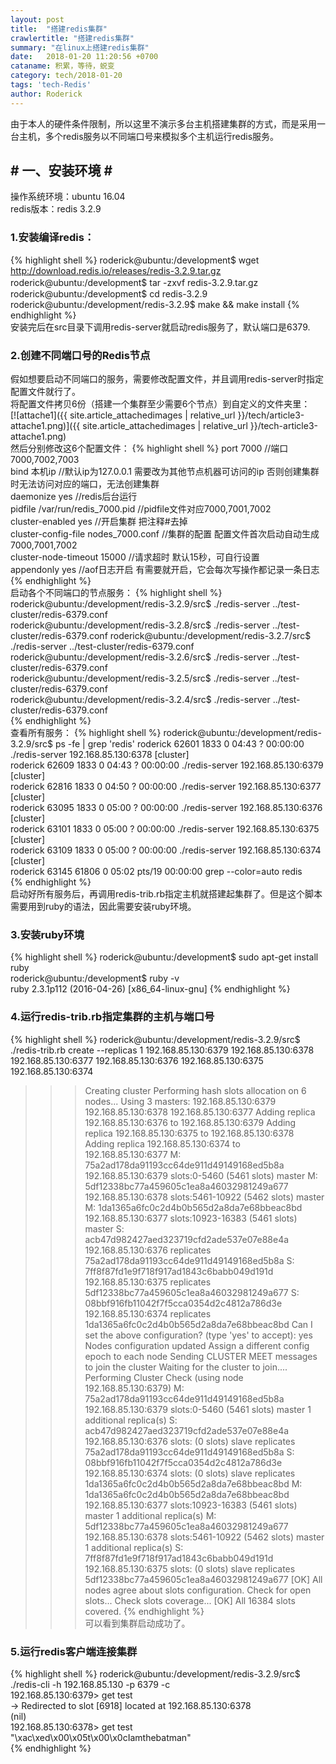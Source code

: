 ```yaml
---
layout: post
title:  "搭建redis集群"
crawlertitle: "搭建redis集群"
summary: "在linux上搭建redis集群"
date:   2018-01-20 11:20:56 +0700
cataname: 积累，等待，蜕变
category: tech/2018-01-20
tags: 'tech-Redis'
author: Roderick
---
```

由于本人的硬件条件限制，所以这里不演示多台主机搭建集群的方式，而是采用一台主机，多个redis服务以不同端口号来模拟多个主机运行redis服务。

## # 一、安装环境 # ##
操作系统环境：ubuntu 16.04  
redis版本：redis 3.2.9  
### 1.安装编译redis： ###  
{% highlight shell %}
roderick@ubuntu:/development$ wget http://download.redis.io/releases/redis-3.2.9.tar.gz  
roderick@ubuntu:/development$ tar -zxvf redis-3.2.9.tar.gz　  
roderick@ubuntu:/development$ cd redis-3.2.9
roderick@ubuntu:/development/redis-3.2.9$ make && make install
{% endhighlight %}  
安装完后在src目录下调用redis-server就启动redis服务了，默认端口是6379.  
### 2.创建不同端口号的Redis节点 ###
假如想要启动不同端口的服务，需要修改配置文件，并且调用redis-server时指定配置文件就行了。  
将配置文件拷贝6份（搭建一个集群至少需要6个节点）到自定义的文件夹里：  
[![attache1]({{ site.article_attachedimages | relative_url }}/tech/article3-attache1.png)]({{ site.article_attachedimages | relative_url }}/tech-article3-attache1.png)  
然后分别修改这6个配置文件：
{% highlight shell %}
port  7000                                        //端口7000,7002,7003          
bind 本机ip                                       //默认ip为127.0.0.1 需要改为其他节点机器可访问的ip 否则创建集群时无法访问对应的端口，无法创建集群  
daemonize    yes                                //redis后台运行  
pidfile  /var/run/redis_7000.pid                //pidfile文件对应7000,7001,7002  
cluster-enabled  yes                            //开启集群  把注释#去掉  
cluster-config-file  nodes_7000.conf            //集群的配置  配置文件首次启动自动生成 7000,7001,7002   
cluster-node-timeout  15000                     //请求超时  默认15秒，可自行设置  
appendonly  yes                                 //aof日志开启  有需要就开启，它会每次写操作都记录一条日志　
{% endhighlight %}   
启动各个不同端口的节点服务：
{% highlight shell %}
roderick@ubuntu:/development/redis-3.2.9/src$ ./redis-server ../test-cluster/redis-6379.conf  
roderick@ubuntu:/development/redis-3.2.8/src$ ./redis-server ../test-cluster/redis-6379.conf
roderick@ubuntu:/development/redis-3.2.7/src$ ./redis-server ../test-cluster/redis-6379.conf  
roderick@ubuntu:/development/redis-3.2.6/src$ ./redis-server ../test-cluster/redis-6379.conf  
roderick@ubuntu:/development/redis-3.2.5/src$ ./redis-server ../test-cluster/redis-6379.conf  
roderick@ubuntu:/development/redis-3.2.4/src$ ./redis-server ../test-cluster/redis-6379.conf     
{% endhighlight %}  
查看所有服务：
{% highlight shell %}
roderick@ubuntu:/development/redis-3.2.9/src$ ps -fe | grep 'redis'
roderick  62601   1833  0 04:43 ?        00:00:00 ./redis-server 192.168.85.130:6378 [cluster]  
roderick  62609   1833  0 04:43 ?        00:00:00 ./redis-server 192.168.85.130:6379 [cluster]  
roderick  62816   1833  0 04:50 ?        00:00:00 ./redis-server 192.168.85.130:6377 [cluster]  
roderick  63095   1833  0 05:00 ?        00:00:00 ./redis-server 192.168.85.130:6376 [cluster]  
roderick  63101   1833  0 05:00 ?        00:00:00 ./redis-server 192.168.85.130:6375 [cluster]  
roderick  63109   1833  0 05:00 ?        00:00:00 ./redis-server 192.168.85.130:6374 [cluster]   
roderick  63145  61806  0 05:02 pts/19   00:00:00 grep --color=auto redis  
{% endhighlight %}  
启动好所有服务后，再调用redis-trib.rb指定主机就搭建起集群了。但是这个脚本需要用到ruby的语法，因此需要安装ruby环境。  
### 3.安装ruby环境 ###
{% highlight shell %}
roderick@ubuntu:/development$ sudo apt-get install ruby  
roderick@ubuntu:/development$ ruby -v  
ruby 2.3.1p112 (2016-04-26) [x86_64-linux-gnu]
{% endhighlight %}  
### 4.运行redis-trib.rb指定集群的主机与端口号 ###
{% highlight shell %}
roderick@ubuntu:/development/redis-3.2.9/src$ ./redis-trib.rb  create  --replicas  1  192.168.85.130:6379 192.168.85.130:6378 192.168.85.130:6377 192.168.85.130:6376 192.168.85.130:6375 192.168.85.130:6374
>>> Creating cluster
>>> Performing hash slots allocation on 6 nodes...
Using 3 masters:
192.168.85.130:6379
192.168.85.130:6378
192.168.85.130:6377
Adding replica 192.168.85.130:6376 to 192.168.85.130:6379
Adding replica 192.168.85.130:6375 to 192.168.85.130:6378
Adding replica 192.168.85.130:6374 to 192.168.85.130:6377
M: 75a2ad178da91193cc64de911d49149168ed5b8a 192.168.85.130:6379
   slots:0-5460 (5461 slots) master
M: 5df12338bc77a459605c1ea8a46032981249a677 192.168.85.130:6378
   slots:5461-10922 (5462 slots) master
M: 1da1365a6fc0c2d4b0b565d2a8da7e68bbeac8bd 192.168.85.130:6377
   slots:10923-16383 (5461 slots) master
S: acb47d982427aed323719cfd2ade537e07e88e4a 192.168.85.130:6376
   replicates 75a2ad178da91193cc64de911d49149168ed5b8a
S: 7ff8f87fd1e9f718f917ad1843c6babb049d191d 192.168.85.130:6375
   replicates 5df12338bc77a459605c1ea8a46032981249a677
S: 08bbf916fb11042f7f5cca0354d2c4812a786d3e 192.168.85.130:6374
   replicates 1da1365a6fc0c2d4b0b565d2a8da7e68bbeac8bd
Can I set the above configuration? (type 'yes' to accept): yes
>>> Nodes configuration updated
>>> Assign a different config epoch to each node
>>> Sending CLUSTER MEET messages to join the cluster
Waiting for the cluster to join....
>>> Performing Cluster Check (using node 192.168.85.130:6379)
M: 75a2ad178da91193cc64de911d49149168ed5b8a 192.168.85.130:6379
   slots:0-5460 (5461 slots) master
   1 additional replica(s)
S: acb47d982427aed323719cfd2ade537e07e88e4a 192.168.85.130:6376
   slots: (0 slots) slave
   replicates 75a2ad178da91193cc64de911d49149168ed5b8a
S: 08bbf916fb11042f7f5cca0354d2c4812a786d3e 192.168.85.130:6374
   slots: (0 slots) slave
   replicates 1da1365a6fc0c2d4b0b565d2a8da7e68bbeac8bd
M: 1da1365a6fc0c2d4b0b565d2a8da7e68bbeac8bd 192.168.85.130:6377
   slots:10923-16383 (5461 slots) master
   1 additional replica(s)
M: 5df12338bc77a459605c1ea8a46032981249a677 192.168.85.130:6378
   slots:5461-10922 (5462 slots) master
   1 additional replica(s)
S: 7ff8f87fd1e9f718f917ad1843c6babb049d191d 192.168.85.130:6375
   slots: (0 slots) slave
   replicates 5df12338bc77a459605c1ea8a46032981249a677
[OK] All nodes agree about slots configuration.
>>> Check for open slots...
>>> Check slots coverage...
[OK] All 16384 slots covered.
{% endhighlight %}   
可以看到集群启动成功了。
### 5.运行redis客户端连接集群 ###
{% highlight shell %}
roderick@ubuntu:/development/redis-3.2.9/src$ ./redis-cli -h 192.168.85.130 -p 6379 -c  
192.168.85.130:6379> get test  
-> Redirected to slot [6918] located at 192.168.85.130:6378  
(nil)  
192.168.85.130:6378> get test  
"\xac\xed\x00\x05t\x00\x0cIamthebatman"  
{% endhighlight %}   